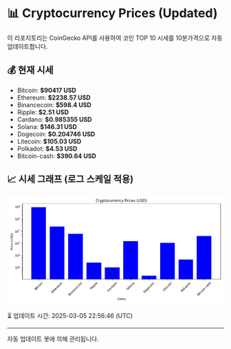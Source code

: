 
# 📊 Cryptocurrency Prices (Updated)

이 리포지토리는 CoinGecko API를 사용하여 코인 TOP 10 시세를 10분가격으로 자동 업데이트합니다.

## 💰 현재 시세
- Bitcoin: **$90417 USD**
- Ethereum: **$2238.57 USD**
- Binancecoin: **$598.4 USD**
- Ripple: **$2.51 USD**
- Cardano: **$0.985355 USD**
- Solana: **$146.31 USD**
- Dogecoin: **$0.204746 USD**
- Litecoin: **$105.03 USD**
- Polkadot: **$4.53 USD**
- Bitcoin-cash: **$390.64 USD**

## 📈 시세 그래프 (로그 스케일 적용)
![Crypto Prices](crypto_prices.png)

⏳ 업데이트 시간: 2025-03-05 22:56:46 (UTC)

---
자동 업데이트 봇에 의해 관리됩니다.
